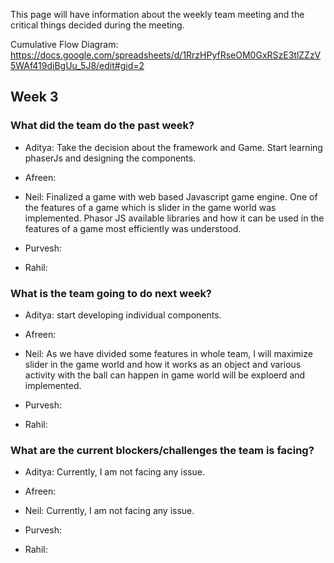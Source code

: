 This page will have information about the weekly team meeting and the critical things decided during the meeting.

Cumulative Flow Diagram: https://docs.google.com/spreadsheets/d/1RrzHPyfRseOM0GxRSzE3tlZZzV5WAf419diBgUu_5J8/edit#gid=2

## Week 3

### What did the team do the past week?
* Aditya: Take the decision about the framework and Game. Start learning phaserJs and designing the components. 

* Afreen: 

* Neil: Finalized a game with web based Javascript game engine. One of the features of a game which is slider in the game world was implemented. Phasor JS available libraries and how it can be used in the features of a game most efficiently was understood.

* Purvesh: 

* Rahil: 

### What is the team going to do next week?
* Aditya:  start developing individual components. 

* Afreen: 

* Neil: As we have divided some features in whole team, I will maximize slider in the game world and how it works as an object and various activity with the ball can happen in game world will be exploerd and implemented.

* Purvesh: 

* Rahil: 

### What are the current blockers/challenges the team is facing?
* Aditya: Currently, I am not facing any issue.

* Afreen: 

* Neil: Currently, I am not facing any issue.

* Purvesh: 

* Rahil: 
